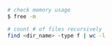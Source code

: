 ```sh
# check memory usage
$ free -m
```

```sh
# count # of files recursively
find <dir_name> -type f | wc -l
```
